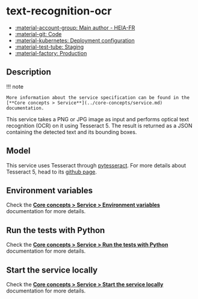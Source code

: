 # text-recognition-ocr

- [:material-account-group: Main author - HEIA-FR](https://www.hes-so.ch/swiss-ai-center/equipe)
- [:material-git: Code](https://github.com/swiss-ai-center/text-recognition-ocr-service)
- [:material-kubernetes: Deployment configuration](https://github.com/swiss-ai-center/text-recognition-ocr-service/tree/main/kubernetes)
- [:material-test-tube: Staging](https://text-recognition-ocr-swiss-ai-center.kube-ext.isc.heia-fr.ch)
- [:material-factory: Production](https://text-recognition-ocs.swiss-ai-center.ch)

## Description

!!! note

    More information about the service specification can be found in the
    [**Core concepts > Service**](../core-concepts/service.md) documentation.

This service takes a PNG or JPG image as input and performs optical text
recognition (OCR) on it using Tesseract 5. The result is returned as a JSON
containing the detected text and its bounding boxes.

## Model
This service uses Tesseract through
[pytesseract](https://pypi.org/project/pytesseract/). For more details about
Tesseract 5, head to its
[github page](https://github.com/tesseract-ocr/tesseract/releases).

## Environment variables

Check the
[**Core concepts > Service > Environment variables**](../core-concepts/service.md#environment-variables)
documentation for more details.

## Run the tests with Python

Check the
[**Core concepts > Service > Run the tests with Python**](../core-concepts/service.md#run-the-tests-with-python)
documentation for more details.

## Start the service locally

Check the
[**Core concepts > Service > Start the service locally**](../core-concepts/service.md#start-the-service-locally)
documentation for more details.
